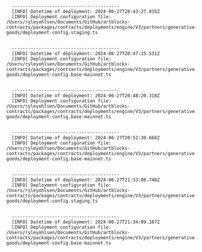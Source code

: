 
      ----------------------------------------
      [INFO] Datetime of deployment: 2024-06-27T20:43:27.835Z
      [INFO] Deployment configuration file: /Users/ryleyohlsen/Documents/GitHub/artblocks-contracts/packages/contracts/deployments/engine/V3/partners/generative-goods/deployment-config.staging.ts

    
      ----------------------------------------
      [INFO] Datetime of deployment: 2024-06-27T20:47:15.531Z
      [INFO] Deployment configuration file: /Users/ryleyohlsen/Documents/GitHub/artblocks-contracts/packages/contracts/deployments/engine/V3/partners/generative-goods/deployment-config.base-mainnet.ts

    
      ----------------------------------------
      [INFO] Datetime of deployment: 2024-06-27T20:48:20.318Z
      [INFO] Deployment configuration file: /Users/ryleyohlsen/Documents/GitHub/artblocks-contracts/packages/contracts/deployments/engine/V3/partners/generative-goods/deployment-config.base-mainnet.ts

    
      ----------------------------------------
      [INFO] Datetime of deployment: 2024-06-27T20:52:30.668Z
      [INFO] Deployment configuration file: /Users/ryleyohlsen/Documents/GitHub/artblocks-contracts/packages/contracts/deployments/engine/V3/partners/generative-goods/deployment-config.base-mainnet.ts

    
      ----------------------------------------
      [INFO] Datetime of deployment: 2024-06-27T21:33:08.748Z
      [INFO] Deployment configuration file: /Users/ryleyohlsen/Documents/GitHub/artblocks-contracts/packages/contracts/deployments/engine/V3/partners/generative-goods/deployment-config.staging.ts

    
      ----------------------------------------
      [INFO] Datetime of deployment: 2024-06-27T21:34:09.187Z
      [INFO] Deployment configuration file: /Users/ryleyohlsen/Documents/GitHub/artblocks-contracts/packages/contracts/deployments/engine/V3/partners/generative-goods/deployment-config.base-mainnet.ts

    